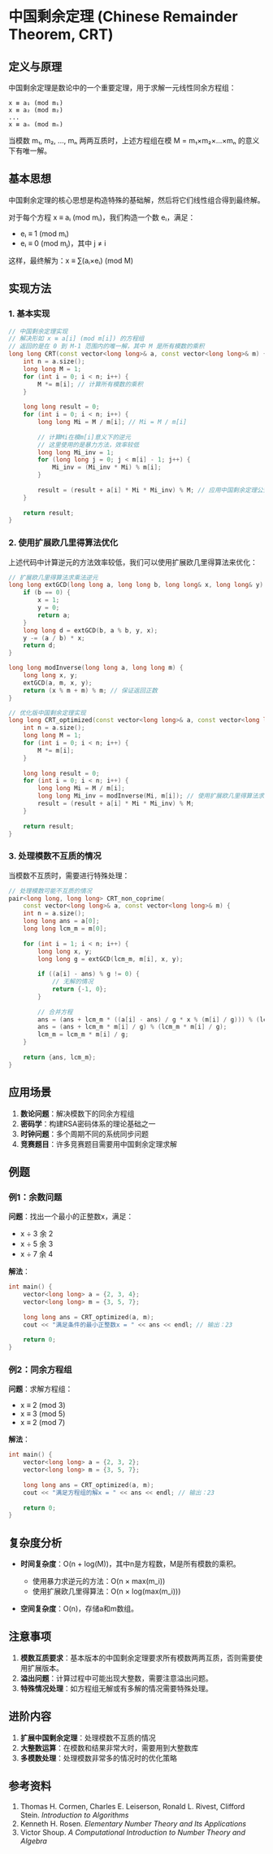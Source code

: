 # 中国剩余定理 (Chinese Remainder Theorem, CRT)

## 定义与原理

中国剩余定理是数论中的一个重要定理，用于求解一元线性同余方程组：

```
x ≡ a₁ (mod m₁)
x ≡ a₂ (mod m₂)
...
x ≡ aₙ (mod mₙ)
```

当模数 m₁, m₂, ..., mₙ 两两互质时，上述方程组在模 M = m₁×m₂×...×mₙ 的意义下有唯一解。

## 基本思想

中国剩余定理的核心思想是构造特殊的基础解，然后将它们线性组合得到最终解。

对于每个方程 x ≡ aᵢ (mod mᵢ)，我们构造一个数 eᵢ，满足：
- eᵢ ≡ 1 (mod mᵢ)
- eᵢ ≡ 0 (mod mⱼ)，其中 j ≠ i

这样，最终解为：x ≡ ∑(aᵢ×eᵢ) (mod M)

## 实现方法

### 1. 基本实现

```cpp
// 中国剩余定理实现
// 解决形如 x ≡ a[i] (mod m[i]) 的方程组
// 返回的是在 0 到 M-1 范围内的唯一解，其中 M 是所有模数的乘积
long long CRT(const vector<long long>& a, const vector<long long>& m) {
    int n = a.size();
    long long M = 1;
    for (int i = 0; i < n; i++) {
        M *= m[i]; // 计算所有模数的乘积
    }
    
    long long result = 0;
    for (int i = 0; i < n; i++) {
        long long Mi = M / m[i]; // Mi = M / m[i]
        
        // 计算Mi在模m[i]意义下的逆元
        // 这里使用的是暴力方法，效率较低
        long long Mi_inv = 1;
        for (long long j = 0; j < m[i] - 1; j++) {
            Mi_inv = (Mi_inv * Mi) % m[i];
        }
        
        result = (result + a[i] * Mi * Mi_inv) % M; // 应用中国剩余定理公式
    }
    
    return result;
}
```

### 2. 使用扩展欧几里得算法优化

上述代码中计算逆元的方法效率较低，我们可以使用扩展欧几里得算法来优化：

```cpp
// 扩展欧几里得算法求乘法逆元
long long extGCD(long long a, long long b, long long& x, long long& y) {
    if (b == 0) {
        x = 1;
        y = 0;
        return a;
    }
    long long d = extGCD(b, a % b, y, x);
    y -= (a / b) * x;
    return d;
}

long long modInverse(long long a, long long m) {
    long long x, y;
    extGCD(a, m, x, y);
    return (x % m + m) % m; // 保证返回正数
}

// 优化版中国剩余定理实现
long long CRT_optimized(const vector<long long>& a, const vector<long long>& m) {
    int n = a.size();
    long long M = 1;
    for (int i = 0; i < n; i++) {
        M *= m[i];
    }
    
    long long result = 0;
    for (int i = 0; i < n; i++) {
        long long Mi = M / m[i];
        long long Mi_inv = modInverse(Mi, m[i]); // 使用扩展欧几里得算法求逆元
        result = (result + a[i] * Mi * Mi_inv) % M;
    }
    
    return result;
}
```

### 3. 处理模数不互质的情况

当模数不互质时，需要进行特殊处理：

```cpp
// 处理模数可能不互质的情况
pair<long long, long long> CRT_non_coprime(
    const vector<long long>& a, const vector<long long>& m) {
    int n = a.size();
    long long ans = a[0];
    long long lcm_m = m[0];
    
    for (int i = 1; i < n; i++) {
        long long x, y;
        long long g = extGCD(lcm_m, m[i], x, y);
        
        if ((a[i] - ans) % g != 0) {
            // 无解的情况
            return {-1, 0};
        }
        
        // 合并方程
        ans = (ans + lcm_m * ((a[i] - ans) / g * x % (m[i] / g))) % (lcm_m * m[i] / g);
        ans = (ans + lcm_m * m[i] / g) % (lcm_m * m[i] / g);
        lcm_m = lcm_m * m[i] / g;
    }
    
    return {ans, lcm_m};
}
```

## 应用场景

1. **数论问题**：解决模数下的同余方程组
2. **密码学**：构建RSA密码体系的理论基础之一
3. **时钟问题**：多个周期不同的系统同步问题
4. **竞赛题目**：许多竞赛题目需要用中国剩余定理求解

## 例题

### 例1：余数问题

**问题**：找出一个最小的正整数x，满足：
- x ÷ 3 余 2
- x ÷ 5 余 3
- x ÷ 7 余 4

**解法**：
```cpp
int main() {
    vector<long long> a = {2, 3, 4};
    vector<long long> m = {3, 5, 7};
    
    long long ans = CRT_optimized(a, m);
    cout << "满足条件的最小正整数x = " << ans << endl; // 输出：23
    
    return 0;
}
```

### 例2：同余方程组

**问题**：求解方程组：
- x ≡ 2 (mod 3)
- x ≡ 3 (mod 5)
- x ≡ 2 (mod 7)

**解法**：
```cpp
int main() {
    vector<long long> a = {2, 3, 2};
    vector<long long> m = {3, 5, 7};
    
    long long ans = CRT_optimized(a, m);
    cout << "满足方程组的解x = " << ans << endl; // 输出：23
    
    return 0;
}
```

## 复杂度分析

- **时间复杂度**：O(n + log(M))，其中n是方程数，M是所有模数的乘积。
  - 使用暴力求逆元的方法：O(n × max(m_i))
  - 使用扩展欧几里得算法：O(n × log(max(m_i)))
  
- **空间复杂度**：O(n)，存储a和m数组。

## 注意事项

1. **模数互质要求**：基本版本的中国剩余定理要求所有模数两两互质，否则需要使用扩展版本。
2. **溢出问题**：计算过程中可能出现大整数，需要注意溢出问题。
3. **特殊情况处理**：如方程组无解或有多解的情况需要特殊处理。

## 进阶内容

1. **扩展中国剩余定理**：处理模数不互质的情况
2. **大整数运算**：在模数和结果非常大时，需要用到大整数库
3. **多模数处理**：处理模数非常多的情况时的优化策略

## 参考资料

1. Thomas H. Cormen, Charles E. Leiserson, Ronald L. Rivest, Clifford Stein. *Introduction to Algorithms*
2. Kenneth H. Rosen. *Elementary Number Theory and Its Applications*
3. Victor Shoup. *A Computational Introduction to Number Theory and Algebra*
